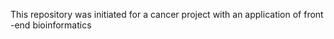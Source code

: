 This repository was initiated for a cancer project with an application of front 
-end bioinformatics 
